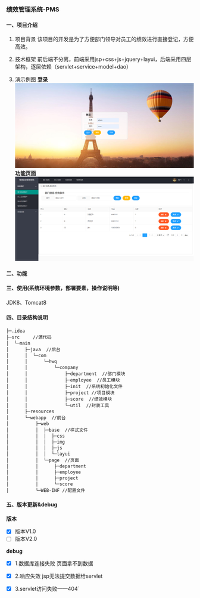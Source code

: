 ### 绩效管理系统-PMS

#### 一、项目介绍
1. 项目背景
   该项目的开发是为了方便部门领导对员工的绩效进行直接登记，方便高效。

2. 技术框架
   前后端不分离，前端采用jsp+css+js+jquery+layui，后端采用四层架构，逐层依赖（servlet+service+model+dao）

3. 演示例图
**登录**
![image-20230227193022912](https://github.com/PadenHuang/PMS/blob/master/img/image-20230227193022912.png) 
**功能页面**
![image-20230227194626652](https://github.com/PadenHuang/PMS/blob/master/img/image-20230227194626652.png)     

#### 二、功能

#### 三、使用(系统环境参数，部署要素，操作说明等)
JDK8、Tomcat8

#### 四、目录结构说明
```
├─.idea
├─src     //源代码
│  └─main
│      ├─java  //后台
│      │  └─com
│      │      └─hwq
│      │          └─company
│      │              ├─department  //部门模块
│      │              ├─employee  //员工模块
│      │              ├─init  //系统初始化文件
│      │              ├─project //项目模块
│      │              ├─score  //绩效模块
│      │              └─util  //封装工具
│      ├─resources 
│      └─webapp  //前台
│          ├─web
│          │  ├─base  //样式文件
│          │  │  ├─css
│          │  │  ├─img
│          │  │  ├─js
│          │  │  └─layui
│          │  └─page  //页面
│          │      ├─department
│          │      ├─employee
│          │      ├─project
│          │      └─score
│          └─WEB-INF //配置文件
```
#### 五、版本更新&debug
**版本**
- [x] 版本V1.0
- [ ] 版本V2.0

**debug**
- [x] 1.数据库连接失败 页面拿不到数据
- [x] 2.响应失效 jsp无法提交数据给servlet
- [x] 3.servlet访问失败——404`

































